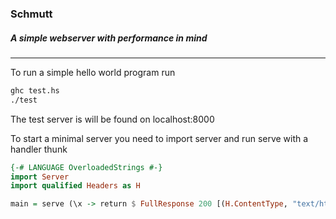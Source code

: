 ### Schmutt 
##### A simple webserver with performance in mind


***
To run a simple hello world program run 
```bash
ghc test.hs
./test
```
The test server is will be found on localhost:8000


To start a minimal server you need to import server and run serve with a handler thunk

```haskell
{-# LANGUAGE OverloadedStrings #-}
import Server
import qualified Headers as H

main = serve (\x -> return $ FullResponse 200 [(H.ContentType, "text/html")] "<html><body><h1>Hello world!</h1><body></body>")
```
